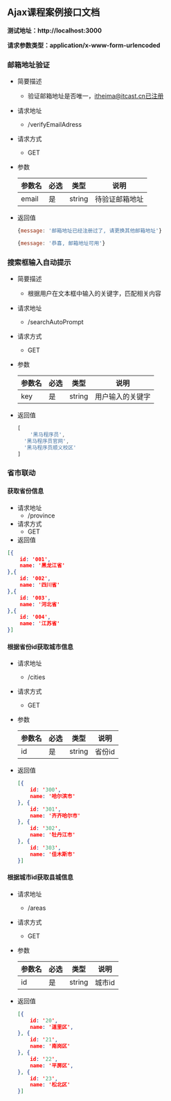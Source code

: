 ## Ajax课程案例接口文档

**测试地址：http://localhost:3000**

**请求参数类型：application/x-www-form-urlencoded**



### 邮箱地址验证

- 简要描述

  - 验证邮箱地址是否唯一，itheima@itcast.cn已注册

- 请求地址

  - /verifyEmailAdress

- 请求方式

  - GET

- 参数

  | 参数名 | 必选 | 类型   | 说明           |
  | ------ | ---- | ------ | -------------- |
  | email  | 是   | string | 待验证邮箱地址 |

- 返回值

  ```javascript
  {message: '邮箱地址已经注册过了, 请更换其他邮箱地址'}
  ```

  ```javascript
  {message: '恭喜, 邮箱地址可用'}
  ```



### 搜索框输入自动提示

- 简要描述

  - 根据用户在文本框中输入的关键字，匹配相关内容

- 请求地址

  - /searchAutoPrompt

- 请求方式

  - GET

- 参数

  | 参数名 | 必选 | 类型   | 说明             |
  | ------ | ---- | ------ | ---------------- |
  | key    | 是   | string | 用户输入的关键字 |

- 返回值

  ```javascript
  [
      '黑马程序员',
  	'黑马程序员官网',
  	'黑马程序员顺义校区'
  ]
  ```

### 省市联动

#### 获取省份信息

- 请求地址
  - /province
- 请求方式
  - GET
- 返回值

```json
[{
    id: '001',
    name: '黑龙江省'
},{
    id: '002',
    name: '四川省'
},{
    id: '003',
    name: '河北省'
},{
    id: '004',
    name: '江苏省'
}]
```

#### 根据省份id获取城市信息

- 请求地址

  - /cities

- 请求方式

  - GET

- 参数

  | 参数名 | 必选 | 类型   | 说明   |
  | ------ | ---- | ------ | ------ |
  | id     | 是   | string | 省份id |

- 返回值

  ```json
  [{
      id: '300',
      name: '哈尔滨市'
  }, {
      id: '301',
      name: '齐齐哈尔市'
  }, {
      id: '302',
      name: '牡丹江市'
  }, {
      id: '303',
      name: '佳木斯市'
  }]
  ```

#### 根据城市id获取县城信息

- 请求地址

  - /areas

- 请求方式

  - GET

- 参数

  | 参数名 | 必选 | 类型   | 说明   |
  | ------ | ---- | ------ | ------ |
  | id     | 是   | string | 城市id |

- 返回值

  ```json
  [{
      id: '20',
      name: '道里区',
  }, {
      id: '21',
      name: '南岗区'
  }, {
      id: '22',
      name: '平房区',
  }, {
      id: '23',
      name: '松北区'
  }]
  ```

  